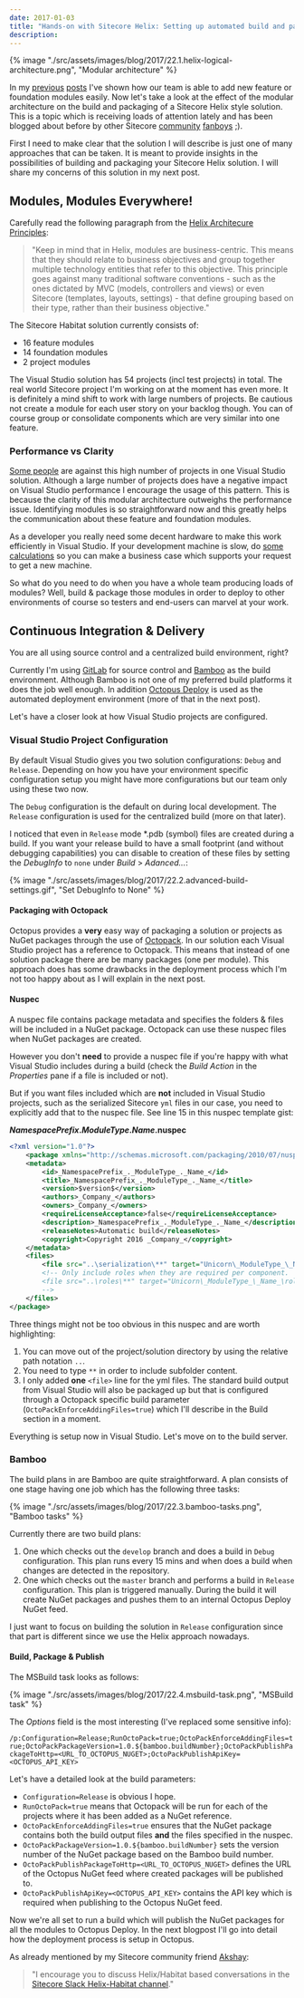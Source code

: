 ```yaml
---
date: 2017-01-03
title: "Hands-on with Sitecore Helix: Setting up automated build and packaging for continuous delivery"
description:
---
```


{% image "./src/assets/images/blog/2017/22.1.helix-logical-architecture.png", "Modular architecture" %}

In my [previous](/articles/hands-on-with-sitecore-helix-using-powershell-add-module) [posts](/articles/hands-on-with-sitecore-helix-anatomy-add-helix-powershell-script) I've shown how our team is able to add new feature or foundation modules easily.
Now let's take a look at the effect of the modular architecture on the build and packaging of a Sitecore Helix style solution.
This is a topic which is receiving loads of attention lately and has been blogged about before by other Sitecore [community](https://www.akshaysura.com/2016/12/27/finally-with-one-great-big-gulp-i-conquered-sitecore-helix/) [fanboys](https://www.akshaysura.com/2016/12/28/helix-and-the-re-tooling-of-your-continuous-integration-and-deployments/) ;).

First I need to make clear that the solution I will describe is just one of many approaches that can be taken. 
It is meant to provide insights in the possibilities of building and packaging your Sitecore Helix solution. 
I will share my concerns of this solution in my next post.  

## Modules, Modules Everywhere!

Carefully read the following paragraph from the [Helix Architecure Principles](http://helix.sitecore.net/principles/architecture-principles/modules.html):

> "Keep in mind that in Helix, modules are business-centric. This means that they should relate to business objectives and group together multiple technology entities that refer to this objective. 
> This principle goes against many traditional software conventions - such as the ones dictated by MVC (models, controllers and views) or even Sitecore (templates, layouts, settings) - that define grouping based on their type, rather than their business objective."

The Sitecore Habitat solution currently consists of:

- 16 feature modules
- 14 foundation modules
- 2 project modules

The Visual Studio solution has 54 projects (incl test projects) in total. 
The real world Sitecore project I'm working on at the moment has even more. 
It is definitely a mind shift to work with large numbers of projects. 
Be cautious not create a module for each user story on your backlog though. 
You can of course group or consolidate components which are very similar into one feature. 

### Performance vs Clarity

[Some people](http://sitecore.stackexchange.com/questions/3623/sitecore-helix-habitat-and-visual-studio-structure) are against this high number of projects in one Visual Studio solution. 
Although a large number of projects does have a negative impact on Visual Studio performance I encourage the usage of this pattern.
This is because the clarity of this modular architecture outweighs the performance issue. 
Identifying modules is so straightforward now and this greatly helps the communication about these feature and foundation modules. 

As a developer you really need some decent hardware to make this work efficiently in Visual Studio.
If your development machine is slow, do [some calculations](https://docs.google.com/spreadsheets/d/16tzObRLEdgszbxU-un4lG6K-shiE5c39K95aSfrlXvI/edit?usp=sharing) so you can make a business case which supports your request to get a new machine.   

So what do you need to do when you have a whole team producing loads of modules? Well, build & package those modules in order to deploy to other 
environments of course so testers and end-users can marvel at your work. 

## Continuous Integration & Delivery

You are all using source control and a centralized build environment, right?

Currently I'm using [GitLab](https://about.gitlab.com/) for source control and [Bamboo](https://www.atlassian.com/software/bamboo) as the build environment. 
Although Bamboo is not one of my preferred build platforms it does the job well enough. 
In addition [Octopus Deploy](https://octopus.com/) is used as the automated deployment environment (more of that in the next post). 

Let's have a closer look at how Visual Studio projects are configured.

### Visual Studio Project Configuration 

By default Visual Studio gives you two solution configurations: `Debug` and `Release`. 
Depending on how you have your environment specific configuration setup you might have more configurations but our team only using these two now.

The `Debug` configuration is the default on during local development. The `Release` configuration is used for the centralized build (more on that later).

I noticed that even in `Release` mode *.pdb (symbol) files are created during a build. 
If you want your release build to have a small footprint (and without debugging capabilities) you can disable to creation of these files by setting the _DebugInfo_ to `none` under _Build_ > _Adanced..._:

{% image "./src/assets/images/blog/2017/22.2.advanced-build-settings.gif", "Set DebugInfo to None" %}

#### Packaging with Octopack

Octopus provides a __very__ easy way of packaging a solution or projects as NuGet packages through the use of [Octopack](http://docs.octopusdeploy.com/display/OD/Using+OctoPack).
In our solution each Visual Studio project has a reference to Octopack. 
This means that instead of one solution package there are be many packages (one per module). 
This approach does has some drawbacks in the deployment process which I'm not too happy about as I will explain in the next post.

#### Nuspec

A nuspec file contains package metadata and specifies the folders & files will be included in a NuGet package. Octopack can use these nuspec files when NuGet packages are created.  

However you don't __need__ to provide a nuspec file if you're happy with what Visual Studio includes during a build (check the _Build Action_ in the _Properties_ pane if a file is included or not).

But if you want files included which are __not__ included in Visual Studio projects, such as the serialized Sitecore `yml` files in our case, you need to explicitly add that to the nuspec file.
See line 15 in this nuspec template gist:

**_NamespacePrefix_._ModuleType_._Name_.nuspec**
```xml
<?xml version="1.0"?>
    <package xmlns="http://schemas.microsoft.com/packaging/2010/07/nuspec.xsd">
    <metadata>
        <id>_NamespacePrefix_._ModuleType_._Name_</id>
        <title>_NamespacePrefix_._ModuleType_._Name_</title>
        <version>$version$</version>
        <authors>_Company_</authors>
        <owners>_Company_</owners>
        <requireLicenseAcceptance>false</requireLicenseAcceptance>
        <description>_NamespacePrefix_._ModuleType_._Name_</description>
        <releaseNotes>Automatic build</releaseNotes>
        <copyright>Copyright 2016 _Company_</copyright>
    </metadata>
    <files>
        <file src="..\serialization\**" target="Unicorn\_ModuleType_\_Name_\serialization" />
        <!-- Only include roles when they are required per component.
        <file src="..\roles\**" target="Unicorn\_ModuleType_\_Name_\roles" />
        -->
    </files>
</package>
```

Three things might not be too obvious in this nuspec and are worth highlighting:

1. You can move out of the project/solution directory by using the relative path notation `..`.  
2. You need to type `**` in order to include subfolder content.
3. I only added __one__ `<file>` line for the yml files. The standard build output from Visual Studio will also be packaged up but that is configured through a Octopack specific build parameter (`OctoPackEnforceAddingFiles=true`) which I'll describe in the Build section in a moment.

Everything is setup now in Visual Studio. Let's move on to the build server.

### Bamboo

The build plans in are Bamboo are quite straightforward. A plan consists of one stage having one job which has the following three tasks:

{% image "./src/assets/images/blog/2017/22.3.bamboo-tasks.png", "Bamboo tasks" %}

Currently there are two build plans:

1. One which checks out the `develop` branch and does a build in `Debug` configuration. This plan runs every 15 mins and when does a build when changes are detected in the repository.
2. One which checks out the `master` branch and performs a build in `Release` configuration. This plan is triggered manually. During the build it will create NuGet packages and pushes them to an internal Octopus Deploy NuGet feed. 

I just want to focus on building the solution in `Release` configuration since that part is different since we use the Helix approach nowadays.

#### Build, Package & Publish

The MSBuild task looks as follows:

{% image "./src/assets/images/blog/2017/22.4.msbuild-task.png", "MSBuild task" %}

The _Options_ field is the most interesting (I've replaced some sensitive info): 

`/p:Configuration=Release;RunOctoPack=true;OctoPackEnforceAddingFiles=true;OctoPackPackageVersion=1.0.${bamboo.buildNumber};OctoPackPublishPackageToHttp=<URL_TO_OCTOPUS_NUGET>;OctoPackPublishApiKey=<OCTOPUS_API_KEY>`

Let's have a detailed look at the build parameters:

- `Configuration=Release` is obvious I hope.
- `RunOctoPack=true` means that Octopack will be run for each of the projects where it has been added as a NuGet reference.
- `OctoPackEnforceAddingFiles=true` ensures that the NuGet package contains both the build output files __and__ the files specified in the nuspec. 
- `OctoPackPackageVersion=1.0.${bamboo.buildNumber}` sets the version number of the NuGet package based on the Bamboo build number.
- `OctoPackPublishPackageToHttp=<URL_TO_OCTOPUS_NUGET>` defines the URL of the Octopus NuGet feed where created packages will be published to.
- `OctoPackPublishApiKey=<OCTOPUS_API_KEY>` contains the API key which is required when publishing to the Octopus NuGet feed. 

Now we're all set to run a build which will publish the NuGet packages for all the modules to Octopus Deploy. 
In the next blogpost I'll go into detail how the deployment process is setup in Octopus.

As already mentioned by my Sitecore community friend [Akshay](https://twitter.com/akshaysura13):

> "I encourage you to discuss Helix/Habitat based conversations in the [Sitecore Slack Helix-Habitat channel](https://sitecorechat.slack.com)."